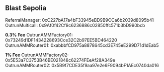 ## Blast Sepolia

ReferralManager: 0xC227bA17a4bF33945eBD9B9CCa6b2039d8095b41  
OutrunMulticall: 0x9Af0f42Cf9c6236886c02850ffc571b3bD990bcb

**0.3% Fee**
OutrunAMMFactory01: 0x73249d1DF1434228693Cce32C2b97EE5BD464220  
OutrunAMMRouter01: 0xabbbfCD975a8878645cd3E745eE299D71d1dEab5  

**1% Fee**
OutrunAMMFactory02: 0x5E53a7C3753B46BE021848c62274FEeAf28A349e  
OutrunAMMRouter02: 0x5B9f7CDE35f9aa97e2e6F9094bF1AEc0740da016  
